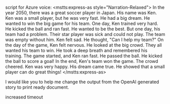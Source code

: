 script for Azure voice:
<speak xmlns="http://www.w3.org/2001/10/synthesis" xmlns:mstts="http://www.w3.org/2001/mstts" version="1.0" xml:lang="en-US">
    <voice name="en-US-GuyNeural">
        <mstts:express-as style="Narration-Relaxed">
            <prosody rate="-15%">
                In the year 2050, there was a great soccer player in Japan. His name was Ken. Ken was a small player, but he was very fast. He had a big dream. He wanted to win the big game for his team. One day, Ken trained very hard. He kicked the ball and ran fast. He wanted to be the best. But one day, his team had a problem. Their star player was sick and could not play. The team was empty without him. Ken felt sad. He thought, "Can I help my team?" On the day of the game, Ken felt nervous. He looked at the big crowd. They all wanted his team to win. He took a deep breath and remembered his training. The game started, and Ken ran fast. He passed the ball. He kicked the ball to score a goal! In the end, Ken's team won the game. The crowd cheered. Ken was very happy. His dream came true. He showed that a small player can do great things!
            </prosody>
        </mstts:express-as>
    </voice>
</speak>


I would like you to help me change the output from the OpenAI generated story to print ready document.

increased timeout